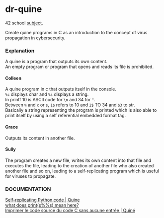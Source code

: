 # dr-quine
42 school [subject](https://cdn.intra.42.fr/pdf/pdf/34050/en.subject.pdf).

Create quine programs in C as an introduction to the concept of virus propagation in cybersecurity. 

### Explanation
A quine is a program that outputs its own content.<br>
An empty program or program that opens and reads its file is prohibited.

#### Colleen
A quine program in c that outputs itself in the console.<br>
`%c` displays char and `%s` displays a string.<br>
In printf 10 is ASCII code for `\n` and 34 for `"`.<br>
Between `%` and `c` or `s`, `1$` refers to 10 and `2$` TO 34 and `$3` to str.<br>
Basically a string representing the program is printed which is also able to print itself by using a self referential embedded format tag.

#### Grace
Outputs its content in another file.

#### Sully
The program creates a new file, writes its own content into that file and executes the file, leading to the creation of another file who also created another file and so on,  leading to a self-replicating program which is useful for viruses to propagate.

### DOCUMENTATION
[Self-replicating Python code | Quine](https://www.youtube.com/watch?v=a-zEbokJAgY)<br>
[what does print(s%%s) mean here?](https://stackoverflow.com/questions/28145588/what-does-printss-mean-here)<br>
[Imprimer le code source du code C sans aucune entrée | Quiné](https://www.youtube.com/watch?v=VaGl_HZBIoM&t=634s)<br>
